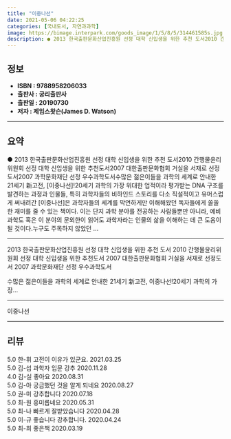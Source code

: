 ```yaml
---
title: "이중나선"
date: 2021-05-06 04:22:25
categories: [국내도서, 자연과과학]
image: https://bimage.interpark.com/goods_image/1/5/8/5/314461585s.jpg
description: ● 2013 한국출판문화산업진흥원 선정 대학 신입생을 위한 추천 도서2010 간행물윤리위원회 선정 대학 신입생을 위한 추천도서2007 대한출판문화협회 거실을 서재로 선정도서2007 과학문화재단 선정 우수과학도서수많은 젊은이들을 과학의 세계로 안내한 21세기 新고전, [이중나선]!20세
---
```


## **정보**

- **ISBN : 9788958206033**
- **출판사 : 궁리출판사**
- **출판일 : 20190730**
- **저자 : 제임스왓슨(James D. Watson)**

------



## **요약**

●  2013 한국출판문화산업진흥원 선정 대학 신입생을 위한 추천 도서2010 간행물윤리위원회 선정 대학 신입생을 위한 추천도서2007 대한출판문화협회 거실을 서재로 선정도서2007 과학문화재단 선정 우수과학도서수많은 젊은이들을 과학의 세계로 안내한 21세기 新고전, [이중나선]!20세기 과학의 가장 위대한 업적이라 평가받는 DNA 구조를 발견하는 과정과 인물들, 특히 과학자들의 비하인드 스토리를 다소 직설적이고 유머스럽게 써내려간 [이중나선]은 과학자들의 세계를 막연하게만 이해해왔던 독자들에게 쏠쏠한 재미를 줄 수 있는 책이다. 이는 단지 과학 분야를 전공하는 사람들뿐만 아니라, 예비 과학도 혹은 이 분야의 문외한이 읽어도 과학자라는 인물의 삶을 이해하는 데 큰 도움이 될 것이다.누구도 주목하지 않았던 ...

------

2013 한국출판문화산업진흥원 선정 대학 신입생을 위한 추천 도서
2010 간행물윤리위원회 선정 대학 신입생을 위한 추천도서
2007 대한출판문화협회 거실을 서재로 선정도서
2007 과학문화재단 선정 우수과학도서


수많은 젊은이들을 과학의 세계로 안내한 21세기 新고전, 이중나선!20세기 과학의 가장... 

------


이중나선 

------


## **리뷰** 

5.0 한-휘 고전이 이유가 있군요.  2021.03.25 <br/>5.0 김-섭 과학자 입문 강추 2020.11.28 <br/>4.0 김-실 좋아요 2020.08.31 <br/>5.0 김-아 궁금했던 것을 알게 되네요 2020.08.27 <br/>5.0 권-미 강추합니다  2020.07.18 <br/>5.0 최-원 흥미롭네요 2020.05.31 <br/>5.0 최-나 빠르게 잘받았습니다 2020.04.28 <br/>5.0 이-규 좋습니다 강추합니다.  2020.04.24 <br/>5.0 최-희 좋은책 2020.03.19 <br/>